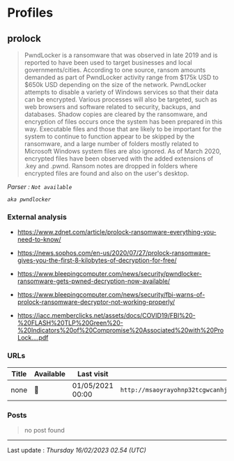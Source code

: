 # Profiles

## **prolock**

> PwndLocker is a ransomware that was observed in late 2019 and is reported to have been used to target businesses and local governments/cities. According to one source, ransom amounts demanded as part of PwndLocker activity range from $175k USD to $650k USD depending on the size of the network. PwndLocker attempts to disable a variety of Windows services so that their data can be encrypted. Various processes will also be targeted, such as web browsers and software related to security, backups, and databases. Shadow copies are cleared by the ransomware, and encryption of files occurs once the system has been prepared in this way. Executable files and those that are likely to be important for the system to continue to function appear to be skipped by the ransomware, and a large number of folders mostly related to Microsoft Windows system files are also ignored. As of March 2020, encrypted files have been observed with the added extensions of .key and .pwnd. Ransom notes are dropped in folders where encrypted files are found and also on the user's desktop.

_Parser : `Not available`_

_`aka pwndlocker`_

### External analysis
- https://www.zdnet.com/article/prolock-ransomware-everything-you-need-to-know/

- https://news.sophos.com/en-us/2020/07/27/prolock-ransomware-gives-you-the-first-8-kilobytes-of-decryption-for-free/

- https://www.bleepingcomputer.com/news/security/pwndlocker-ransomware-gets-pwned-decryption-now-available/

- https://www.bleepingcomputer.com/news/security/fbi-warns-of-prolock-ransomware-decryptor-not-working-properly/

- https://iacc.memberclicks.net/assets/docs/COVID19/FBI%20-%20FLASH%20TLP%20Green%20-%20Indicators%20of%20Compromise%20Associated%20with%20ProLock....pdf

### URLs
| Title | Available | Last visit | fqdn | Screenshot 
|---|---|---|---|---|
| none | 🔴 | 01/05/2021 00:00 | `http://msaoyrayohnp32tcgwcanhjouetb5k54aekgnwg7dcvtgtecpumrxpqd.onion` | ❌ | 

### Posts

> no post found


 --- 


Last update : _Thursday 16/02/2023 02.54 (UTC)_
